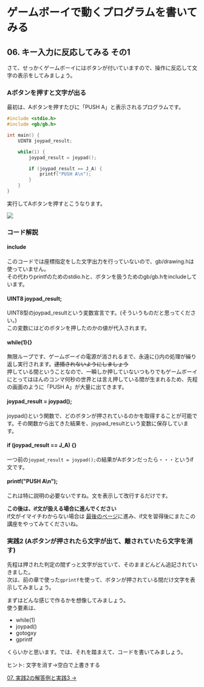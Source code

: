 # ゲームボーイで動くプログラムを書いてみる

## 06. キー入力に反応してみる その1

さて、せっかくゲームボーイにはボタンが付いていますので、操作に反応して文字の表示をしてみましょう。


### Aボタンを押すと文字が出る
最初は、Aボタンを押すたびに「PUSH A」と表示されるプログラムです。

```c
#include <stdio.h>
#include <gb/gb.h>

int main() {
    UINT8 joypad_result;

    while(1) {
        joypad_result = joypad();

        if (joypad_result == J_A) {
            printf("PUSH A\n");
        }
    }
}
```

実行してAボタンを押すとこうなります。

![](https://i.imgur.com/axSlaDU.png)

### コード解説
#### include
このコードでは座標指定をした文字出力を行っていないので、gb/drawing.hは使っていません。  
その代わりprintfのためのstdio.hと、ボタンを扱うためのgb/gb.hをincludeしています。

#### UINT8 joypad_result;
UINT8型のjoypad_resultという変数宣言です。(そういうものだと思ってください。)  
この変数にはどのボタンを押したのかの値が代入されます。

#### while(1){}
無限ループです、ゲームボーイの電源が消されるまで、永遠に{}内の処理が繰り返し実行されます。~~逮捕されないようにしましょう~~  
押している間ということなので、一瞬しか押していないつもりでもゲームボーイにとってはほんのコンマ何秒の世界とは言え押している間が生まれるため、先程の画面のように「PUSH A」が大量に出てきます。

#### joypad_result = joypad();
joypad()という関数で、どのボタンが押されているのかを取得することが可能です。その関数から出てきた結果を、joypad_resultという変数に保存しています。

#### if (joypad_result == J_A) {}
一つ前の`joypad_result = joypad();`の結果がAボタンだったら・・・というif文です。

#### printf("PUSH A\n");
これは特に説明の必要ないですね。文を表示して改行するだけです。


**この後は、if文が扱える場合に進んでください**  
if文がイマイチわからない場合は [最後のページ](10.md)に進み、if文を習得後にまたこの講座をやってみてくださいね。

### 実践2 (Aボタンが押されたら文字が出て、離されていたら文字を消す)

先程は押された判定の間ずっと文字が出ていて、そのままどんどん追記されていきました。  
次は、前の章で使った`gprintf`を使って、ボタンが押されている間だけ文字を表示してみましょう。

まずはどんな感じで作るかを想像してみましょう。  
使う要素は、

- while(1)
- joypad()
- gotogxy
- gprintf

くらいかと思います。では、それを踏まえて、コードを書いてみましょう。

ヒント: 文字を消す→空白で上書きする

[07. 実践2の解答例と実践3 ->](07.md)